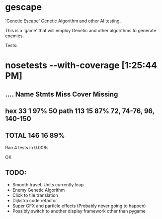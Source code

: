 gescape
=======

'Genetic Escape'
Genetic Algorithm and other AI testing.

This is a 'game' that will employ Genetic and other algorithms to generate enemies.

Tests:

# nosetests --with-coverage                                                                                                                                                             [1:25:44 PM]
....
Name    Stmts   Miss  Cover   Missing
-------------------------------------
hex        33      1    97%   50
path      113     15    87%   72, 74-76, 96, 140-150
-------------------------------------
TOTAL     146     16    89%
----------------------------------------------------------------------
Ran 4 tests in 0.008s

OK


TODO:
-----
- Smooth travel. Units currently leap
- Enemy Genetic Algorithm
- Click to tile translation
- Dijkstra code refactor
- Super GFX and particle effects (Probably never going to happen)
- Possibly switch to another display framework other than pygame